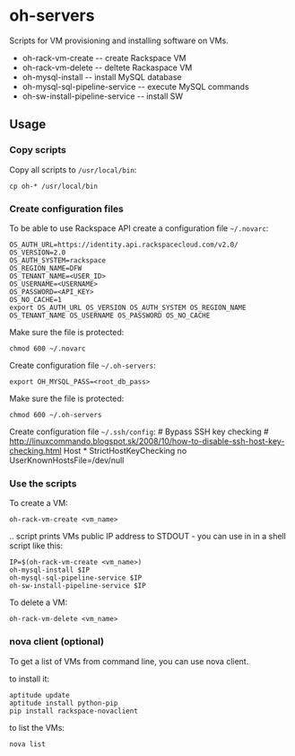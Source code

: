 # oh-servers

Scripts for VM provisioning and installing software on VMs.

* oh-rack-vm-create -- create Rackspace VM
* oh-rack-vm-delete -- deltete Rackaspace VM
* oh-mysql-install -- install MySQL database
* oh-mysql-sql-pipeline-service -- execute MySQL commands
* oh-sw-install-pipeline-service -- install SW

## Usage

### Copy scripts

Copy all scripts to `/usr/local/bin`:

    cp oh-* /usr/local/bin

### Create configuration files

To be able to use Rackspace API create a configuration file `~/.novarc`:

    OS_AUTH_URL=https://identity.api.rackspacecloud.com/v2.0/
    OS_VERSION=2.0
    OS_AUTH_SYSTEM=rackspace
    OS_REGION_NAME=DFW
    OS_TENANT_NAME=<USER_ID>
    OS_USERNAME=<USERNAME>
    OS_PASSWORD=<API_KEY>
    OS_NO_CACHE=1
    export OS_AUTH_URL OS_VERSION OS_AUTH_SYSTEM OS_REGION_NAME OS_TENANT_NAME OS_USERNAME OS_PASSWORD OS_NO_CACHE

Make sure the file is protected:

    chmod 600 ~/.novarc

Create configuration file `~/.oh-servers`:

    export OH_MYSQL_PASS=<root_db_pass>

Make sure the file is protected:

    chmod 600 ~/.oh-servers

Create configuration file `~/.ssh/config`:
    # Bypass SSH key checking
    # http://linuxcommando.blogspot.sk/2008/10/how-to-disable-ssh-host-key-checking.html
    Host *
       StrictHostKeyChecking no
       UserKnownHostsFile=/dev/null

### Use the scripts

To create a VM:

    oh-rack-vm-create <vm_name>
    
.. script prints VMs public IP address to STDOUT - you can use in in a shell script like this:

    IP=$(oh-rack-vm-create <vm_name>)
    oh-mysql-install $IP
    oh-mysql-sql-pipeline-service $IP
    oh-sw-install-pipeline-service $IP
    
To delete a VM:

    oh-rack-vm-delete <vm_name>

### nova client (optional)

To get a list of VMs from command line, you can use nova client.

to install it:

    aptitude update
    aptitude install python-pip
    pip install rackspace-novaclient

to list the VMs:

    nova list

